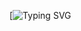 [![Typing SVG](https://readme-typing-svg.herokuapp.com/?color=0A3871&size=50&center=true&vCenter=true&width=1000&lines=Desafio+de+Conversão;Feito+por+Natália+Souza)
